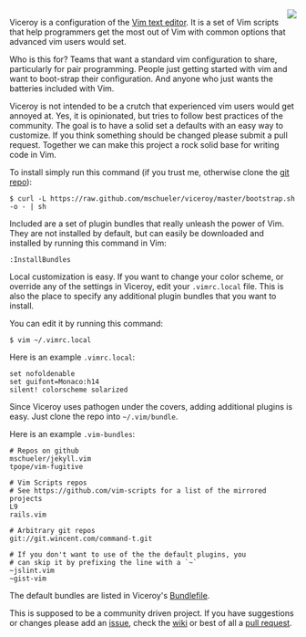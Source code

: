 <img src="https://raw.github.com/mschueler/viceroy/master/viceroy/logo.png" align="right" />

Viceroy is a configuration of the [Vim text editor](http://www.vim.org/). It is a set of Vim scripts that help programmers get the most out of Vim with common options that advanced vim users would set.

Who is this for? Teams that want a standard vim configuration to share, particularly for pair programming. People just getting started with vim and want to boot-strap their configuration. And anyone who just wants the batteries included with Vim.

Viceroy is not intended to be a crutch that experienced vim users would get annoyed at. Yes, it is opinionated, but tries to follow best practices of the community. The goal is to have a solid set a defaults with an easy way to customize. If you think something should be changed please submit a pull request. Together we can make this project a rock solid base for writing code in Vim.

To install simply run this command (if you trust me, otherwise clone the [git repo](http://github.com/mschueler/viceroy)):

    $ curl -L https://raw.github.com/mschueler/viceroy/master/bootstrap.sh -o - | sh

Included are a set of plugin bundles that really unleash the power of Vim. They are not installed by default, but can easily be downloaded and installed by running this command in Vim:

    :InstallBundles

Local customization is easy. If you want to change your color scheme, or override any of the settings in Viceroy, edit your `.vimrc.local` file. This is also the place to specify any additional plugin bundles that you want to install.

You can edit it by running this command:

    $ vim ~/.vimrc.local

Here is an example `.vimrc.local`:

    set nofoldenable
    set guifont=Monaco:h14
    silent! colorscheme solarized

Since Viceroy uses pathogen under the covers, adding additional plugins is easy. Just clone the repo into `~/.vim/bundle`.

Here is an example `.vim-bundles`:

    # Repos on github
    mschueler/jekyll.vim
    tpope/vim-fugitive

    # Vim Scripts repos
    # See https://github.com/vim-scripts for a list of the mirrored projects
    L9
    rails.vim

    # Arbitrary git repos
    git://git.wincent.com/command-t.git

    # If you don't want to use of the the default plugins, you
    # can skip it by prefixing the line with a `~`
    ~jslint.vim
    ~gist-vim

The default bundles are listed in Viceroy's [Bundlefile](https://github.com/mschueler/viceroy/blob/master/Bundlefile).

This is supposed to be a community driven project. If you have suggestions or changes please add an [issue](https://github.com/mschueler/viceroy/issues), check the [wiki](https://github.com/mschueler/viceroy/wiki) or best of all a [pull request](https://github.com/mschueler/viceroy/pulls).
